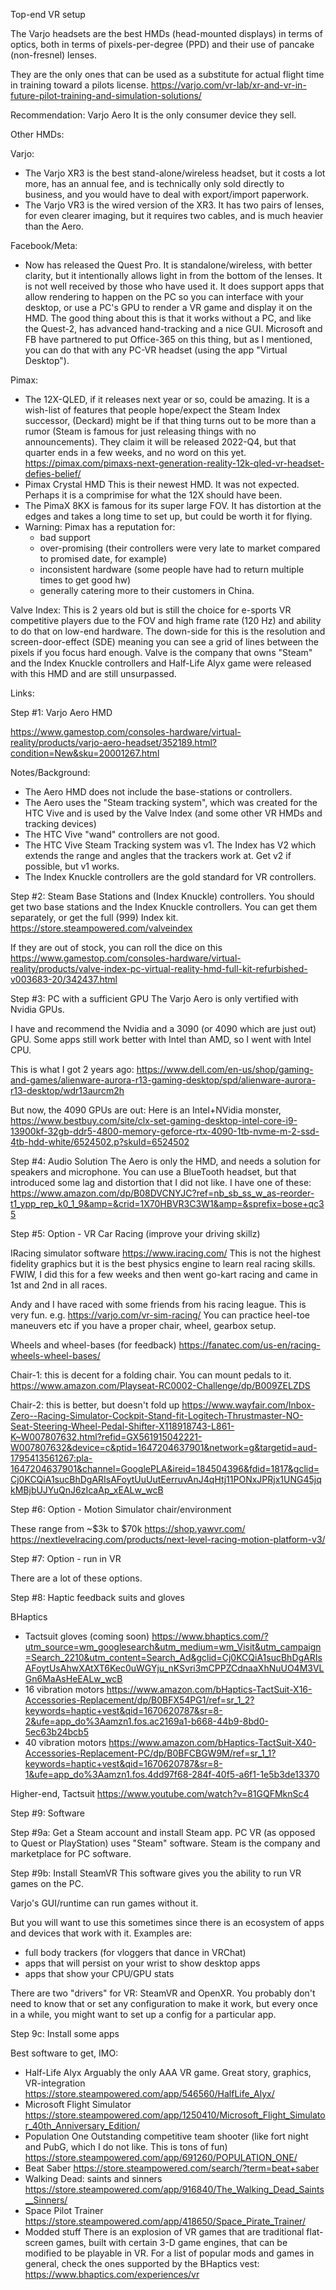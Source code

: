 Top-end VR setup

The Varjo headsets are the best HMDs (head-mounted displays) in terms of optics, both in terms of pixels-per-degree (PPD) and their use of pancake (non-fresnel) lenses.

They are the only ones that can be used as a substitute for actual flight time in training toward a pilots license.
https://varjo.com/vr-lab/xr-and-vr-in-future-pilot-training-and-simulation-solutions/

Recommendation: Varjo Aero
It is the only consumer device they sell.

Other HMDs:

Varjo:
- The Varjo XR3 is the best stand-alone/wireless headset, but it costs a lot more, has an annual fee, and is technically only sold directly to business, and you would have to deal with export/import paperwork.
- The Varjo VR3 is the wired version of the XR3. It has two pairs of lenses, for even clearer imaging, but it requires two cables, and is much heavier than the Aero.

Facebook/Meta:
- Now has released the Quest Pro.
It is standalone/wireless, with better clarity, but it intentionally allows light in from the bottom of the lenses. It is not well received by those who have used it. It does support apps that allow rendering to happen on the PC so you can interface with your desktop, or use a PC's GPU to render a VR game and display it on the HMD. The good thing about this is that it works without a PC, and like the Quest-2, has advanced hand-tracking and a nice GUI. Microsoft and FB have partnered to put Office-365 on this thing, but as I mentioned, you can do that with any PC-VR headset (using the app "Virtual Desktop").

Pimax:
- The 12X-QLED, if it releases next year or so, could be amazing. It is a wish-list of features that people hope/expect the Steam Index successor, (Deckard) might be if that thing turns out to be more than a rumor (Steam is famous for just releasing things with no announcements). They claim it will be released 2022-Q4, but that quarter ends in a few weeks, and no word on this yet. https://pimax.com/pimaxs-next-generation-reality-12k-qled-vr-headset-defies-belief/
- Pimax Crystal HMD
  This is their newest HMD. It was not expected. Perhaps it is a comprimise for what the 12X should have been.
- The PimaX 8KX is famous for its super large FOV. It has distortion at the edges and takes a long time to set up, but could be worth it for flying.
- Warning: Pimax has a reputation for:
  - bad support
  - over-promising (their controllers were very late to market compared to promised date, for example)
  - inconsistent hardware (some people have had to return multiple times to get good hw)
  - generally catering more to their customers in China.

Valve Index:
  This is 2 years old but is still the choice for e-sports VR competitive players due to the FOV and high frame rate (120 Hz) and ability to do that on low-end hardware. The down-side for this is the resolution and screen-door-effect (SDE) meaning you can see a grid of lines between the pixels if you focus hard enough.
  Valve is the company that owns "Steam" and the Index Knuckle controllers and Half-Life Alyx game were released with this HMD and are still unsurpassed.


Links:

Step #1: Varjo Aero HMD

https://www.gamestop.com/consoles-hardware/virtual-reality/products/varjo-aero-headset/352189.html?condition=New&sku=20001267.html

Notes/Background:
- The Aero HMD does not include the base-stations or controllers.
- The Aero uses the "Steam tracking system", which was created for the HTC Vive
and is used by the Valve Index (and some other VR HMDs and tracking devices)
- The HTC Vive "wand" controllers are not good.
- The HTC Vive Steam Tracking system was v1. The Index has V2 which extends the range and angles that the trackers work at. Get v2 if possible, but v1 works.
- The Index Knuckle controllers are the gold standard for VR controllers.

Step #2: Steam Base Stations and (Index Knuckle) controllers.
You should get two base stations and the Index Knuckle controllers.
You can get them separately, or get the full (999) Index kit.
https://store.steampowered.com/valveindex

If they are out of stock, you can roll the dice on this
https://www.gamestop.com/consoles-hardware/virtual-reality/products/valve-index-pc-virtual-reality-hmd-full-kit-refurbished-v003683-20/342437.html

Step #3: PC with a sufficient GPU
The Varjo Aero is only vertified with Nvidia GPUs.

I have and recommend the Nvidia and a 3090 (or 4090 which are just out) GPU.
Some apps still work better with Intel than AMD, so I went with Intel CPU.

This is what I got 2 years ago:
https://www.dell.com/en-us/shop/gaming-and-games/alienware-aurora-r13-gaming-desktop/spd/alienware-aurora-r13-desktop/wdr13aurcm2h

But now, the 4090 GPUs are out:
Here is an Intel+NVidia monster,
https://www.bestbuy.com/site/clx-set-gaming-desktop-intel-core-i9-13900kf-32gb-ddr5-4800-memory-geforce-rtx-4090-1tb-nvme-m-2-ssd-4tb-hdd-white/6524502.p?skuId=6524502

Step #4: Audio Solution
The Aero is only the HMD, and needs a solution for speakers and microphone.
You can use a BlueTooth headset, but that introduced some lag and distortion that I did not like. I have one of these:
https://www.amazon.com/dp/B08DVCNYJC?ref=nb_sb_ss_w_as-reorder-t1_ypp_rep_k0_1_9&amp=&crid=1X70HBVR3C3W1&amp=&sprefix=bose+qc35

Step #5: Option - VR Car Racing (improve your driving skillz)


IRacing simulator software
https://www.iracing.com/
This is not the highest fidelity graphics but it is the best physics engine to learn real racing skills.
FWIW, I did this for a few weeks and then went go-kart racing and came in 1st and 2nd in all races.

Andy and I have raced with some friends from his racing league.
This is very fun. e.g. https://varjo.com/vr-sim-racing/
You can practice heel-toe maneuvers etc if you have a proper chair, wheel, gearbox setup.

Wheels and wheel-bases (for feedback)
https://fanatec.com/us-en/racing-wheels-wheel-bases/

Chair-1: this is decent for a folding chair. You can mount pedals to it.
https://www.amazon.com/Playseat-RC0002-Challenge/dp/B009ZELZDS

Chair-2: this is better, but doesn't fold up
https://www.wayfair.com/Inbox-Zero--Racing-Simulator-Cockpit-Stand-fit-Logitech-Thrustmaster-NO-Seat-Steering-Wheel-Pedal-Shifter-X118918743-L861-K~W007807632.html?refid=GX561915042221-W007807632&device=c&ptid=1647204637901&network=g&targetid=aud-1795413561267:pla-1647204637901&channel=GooglePLA&ireid=184504396&fdid=1817&gclid=Cj0KCQiA1sucBhDgARIsAFoytUuUutEerruvAnJ4qHtj11PONxJPRjx1UNG45jqkMBjbUJYuQnJ6zIcaAp_xEALw_wcB

Step #6: Option - Motion Simulator chair/environment

These range from ~$3k to $70k
https://shop.yawvr.com/
https://nextlevelracing.com/products/next-level-racing-motion-platform-v3/


Step #7: Option - run in VR

There are a lot of these options.

Step #8: Haptic feedback suits and gloves

BHaptics
- Tactsuit gloves (coming soon)
  https://www.bhaptics.com/?utm_source=wm_googlesearch&utm_medium=wm_Visit&utm_campaign=Search_2210&utm_content=Search_Ad&gclid=Cj0KCQiA1sucBhDgARIsAFoytUsAhwXAtXT6Kec0uWGYju_nKSvri3mCPPZCdnaaXhNuUO4M3VLGn6MaAsHeEALw_wcB
- 16 vibration motors
  https://www.amazon.com/bHaptics-TactSuit-X16-Accessories-Replacement/dp/B0BFX54PG1/ref=sr_1_2?keywords=haptic+vest&qid=1670620787&sr=8-2&ufe=app_do%3Aamzn1.fos.ac2169a1-b668-44b9-8bd0-5ec63b24bcb5
- 40 vibration motors
  https://www.amazon.com/bHaptics-TactSuit-X40-Accessories-Replacement-PC/dp/B0BFCBGW9M/ref=sr_1_1?keywords=haptic+vest&qid=1670620787&sr=8-1&ufe=app_do%3Aamzn1.fos.4dd97f68-284f-40f5-a6f1-1e5b3de13370

Higher-end, Tactsuit
https://www.youtube.com/watch?v=81GQFMknSc4

Step #9: Software

Step #9a: Get a Steam account and install Steam app.
PC VR (as opposed to Quest or PlayStation) uses "Steam" software.
Steam is the company and marketplace for PC software.

Step #9b: Install SteamVR
This software gives you the ability to run VR games on the PC.

Varjo's GUI/runtime can run games without it.

But you will want to use this sometimes since there is an ecosystem of apps and devices that work with it.
Examples are:
- full body trackers (for vloggers that dance in VRChat)
- apps that will persist on your wrist to show desktop apps
- apps that show your CPU/GPU stats

There are two "drivers" for VR: SteamVR and OpenXR.
You probably don't need to know that or set any configuration to make it work,
but every once in a while, you might want to set up a config for a particular app.


Step 9c: Install some apps

Best software to get, IMO:
- Half-Life Alyx
  Arguably the only AAA VR game. Great story, graphics, VR-integration
  https://store.steampowered.com/app/546560/HalfLife_Alyx/
- Microsoft Flight Simulator
  https://store.steampowered.com/app/1250410/Microsoft_Flight_Simulator_40th_Anniversary_Edition/
- Population One
  Outstanding competitive team shooter (like fort night and PubG, which I do not like. This is tons of fun)
  https://store.steampowered.com/app/691260/POPULATION_ONE/
- Beat Saber
  https://store.steampowered.com/search/?term=beat+saber
- Walking Dead: saints and sinners
  https://store.steampowered.com/app/916840/The_Walking_Dead_Saints__Sinners/
- Space Pilot Trainer
  https://store.steampowered.com/app/418650/Space_Pirate_Trainer/
- Modded stuff
  There is an explosion of VR games that are traditional flat-screen games, built with certain 3-D game engines,
  that can be modified to be playable in VR. For a list of popular mods and games in general, check the ones supported
  by the BHaptics vest:
    https://www.bhaptics.com/experiences/vr


